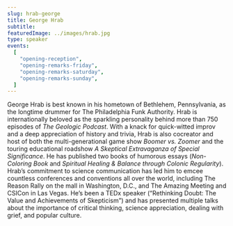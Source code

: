```yaml
---
slug: hrab-george
title: George Hrab
subtitle:
featuredImage: ../images/hrab.jpg
type: speaker
events:
  [
    "opening-reception",
    "opening-remarks-friday",
    "opening-remarks-saturday",
    "opening-remarks-sunday",
  ]
---
```


<!-- Yay, no errors, warnings, or alerts! -->

George Hrab is best known in his hometown of Bethlehem, Pennsylvania, as the longtime drummer for The Philadelphia Funk Authority. Hrab is internationally beloved as the sparkling personality behind more than 750 episodes of _The Geologic Podcast_. With a knack for quick-witted improv and a deep appreciation of history and trivia, Hrab is also cocreator and host of both the multi-generational game show _Boomer vs. Zoomer_ and the touring educational roadshow _A Skeptical Extravaganza of Special Significance_. He has published two books of humorous essays (_Non-Coloring Book_ and _Spiritual Healing & Balance through Colonic Regularity_). Hrab’s commitment to science communication has led him to emcee countless conferences and conventions all over the world, including The Reason Rally on the mall in Washington, D.C., and The Amazing Meeting and CSICon in Las Vegas. He’s been a TEDx speaker (“Rethinking Doubt: The Value and Achievements of Skepticism”) and has presented multiple talks about the importance of critical thinking, science appreciation, dealing with grief, and popular culture.
